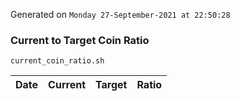 Generated on `Monday 27-September-2021 at 22:50:28`

### Current to Target Coin Ratio
`current_coin_ratio.sh`

Date|Current|Target|Ratio
---|---|---|---
